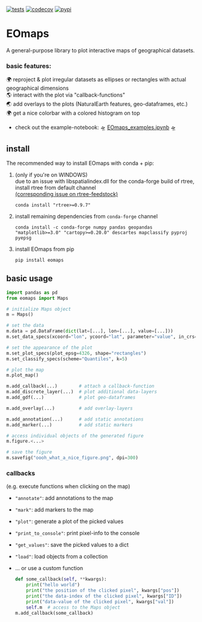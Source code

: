 [![tests](https://github.com/raphaelquast/EOmaps/actions/workflows/testMaps.yml/badge.svg?branch=master)](https://github.com/raphaelquast/EOmaps/actions/workflows/testMaps.yml)
[![codecov](https://codecov.io/gh/raphaelquast/EOmaps/branch/dev/graph/badge.svg?token=25M85P7MJG)](https://codecov.io/gh/raphaelquast/MapIt)
[![pypi](https://img.shields.io/pypi/v/eomaps)](https://pypi.org/project/eomaps/)
# EOmaps

A general-purpose library to plot interactive maps of geographical datasets.

### basic features:
🌍 reproject & plot irregular datasets as ellipses or rectangles with actual geographical dimensions  
🌎 interact with the plot via "callback-functions"  
🌏 add overlays to the plots (NaturalEarth features, geo-dataframes, etc.)  
🌍 get a nice colorbar with a colored histogram on top  

- check out the example-notebook: 🛸 [EOmaps_examples.ipynb](https://github.com/raphaelquast/maps/blob/dev/examples/EOmaps_examples.ipynb) 🛸


## install
The recommended way to install EOmaps with conda + pip:

1. (only if you're on WINDOWS)  
   due to an issue with libspatialindex.dll for the conda-forge build of rtree, install rtree from default channel  
   [(corresponding issue on rtree-feedstock)](https://github.com/conda-forge/rtree-feedstock/issues/31)
   ```
   conda install "rtree>=0.9.7"
   ```
2. install remaining dependencies from `conda-forge` channel
   ```
   conda install -c conda-forge numpy pandas geopandas "matplotlib>=3.0" "cartopy>=0.20.0" descartes mapclassify pyproj pyepsg
   ```
3. install EOmaps from pip
   ```
   pip install eomaps
   ```

## basic usage
```python
import pandas as pd
from eomaps import Maps

# initialize Maps object
m = Maps()

# set the data
m.data = pd.DataFrame(dict(lat=[...], lon=[...], value=[...]))
m.set_data_specs(xcoord="lon", ycoord="lat", parameter="value", in_crs=4326)

# set the appearance of the plot
m.set_plot_specs(plot_epsg=4326, shape="rectangles")
m.set_classify_specs(scheme="Quantiles", k=5)

# plot the map
m.plot_map()

m.add_callback(...)        # attach a callback-function
m.add_discrete_layer(...)  # plot additional data-layers
m.add_gdf(...)             # plot geo-dataframes

m.add_overlay(...)         # add overlay-layers

m.add_annotation(...)      # add static annotations
m.add_marker(...)          # add static markers

# access individual objects of the generated figure
m.figure.<...>

# save the figure
m.savefig("oooh_what_a_nice_figure.png", dpi=300)  
```


### callbacks
(e.g. execute functions when clicking on the map)
- `"annotate"`: add annotations to the map
- `"mark"`: add markers to the map
- `"plot"`: generate a plot of the picked values
- `"print_to_console"`: print pixel-info to the console
- `"get_values"`: save the picked values to a dict
- `"load"`: load objects from a collection
- ... or use a custom function

    ```python
    def some_callback(self, **kwargs):
        print("hello world")
        print("the position of the clicked pixel", kwargs["pos"])
        print("the data-index of the clicked pixel", kwargs["ID"])
        print("data-value of the clicked pixel", kwargs["val"])
        self.m  # access to the Maps object
    m.add_callback(some_callback)
    ```
